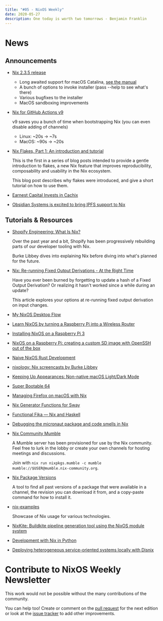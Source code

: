 ```yaml
---
title: "#05 - NixOS Weekly"
date: 2020-05-27
description: One today is worth two tomorrows - Benjamin Franklin
---
```


# News

## Announcements

- [Nix 2.3.5 release](https://github.com/NixOS/nix/releases/tag/2.3.5)

  - Long awaited support for macOS Catalina, [see the manual](https://hydra.nixos.org/build/119559243/download/1/manual/#sect-macos-installation)
  - A bunch of options to invoke installer (pass --help to see what's there)
  - Various bugfixes to the installer
  - MacOS sandboxing improvements

- [Nix for GitHub Actions v9](https://github.com/cachix/install-nix-action)

  v9 saves you a bunch of time when bootstrapping Nix (you can even disable adding of channels)

  - Linux: ~20s -> ~7s
  - MacOS: ~90s -> ~20s

- [Nix Flakes, Part 1: An introduction and tutorial](https://www.tweag.io/blog/2020-05-25-flakes/)

  This is the first in a series of blog posts intended to provide a gentle introduction to flakes,
  a new Nix feature that improves reproducibility, composability and usability in the Nix ecosystem.

  This blog post describes why flakes were introduced, and give a short tutorial on how to use them.

- [Earnest Capital Invests in Cachix](https://earnestcapital.com/earnest-capital-invests-in-cachix/)

- [Obsidian Systems is excited to bring IPFS support to Nix](https://discourse.nixos.org/t/obsidian-systems-is-excited-to-bring-ipfs-support-to-nix/7375)

## Tutorials & Resources

- [Shopify Engineering: What Is Nix?](https://engineering.shopify.com/blogs/engineering/what-is-nix)

  Over the past year and a bit, Shopify has been progressively rebuilding parts of our developer tooling with Nix.

  Burke Libbey dives into explaining Nix before diving into what's planned for the future.

- [Nix: Re-running Fixed Output Derivations - At the Right Time](https://blog.eigenvalue.net/nix-rerunning-fixed-output-derivations/)

  Have you ever been burned by forgetting to update a hash of a Fixed Output
  Derivation? Or realizing it hasn't worked since a while during an update?

  This article explores your options at re-running fixed output derivation on
  input changes.

- [My NixOS Desktop Flow](https://christine.website/blog/nixos-desktop-flow-2020-04-25)

- [Learn NixOS by turning a Raspberry Pi into a Wireless Router](https://hackmd.io/dnJSEwjSSHCkzWFSZwbxeA)

- [Installing NixOS on a Raspberry Pi 3](https://citizen428.net/blog/installing-nixos-raspberry-pi-3/)

- [NixOS on a Raspberry Pi: creating a custom SD image with OpenSSH out of the box](https://rbf.dev/blog/2020/05/custom-nixos-build-for-raspberry-pis/)

- [Naive NixOS Rust Development](https://duan.ca/2020/05/07/nix-rust-development/)

- [nixology: Nix screencasts by Burke Libbey](https://www.youtube.com/playlist?list=PLRGI9KQ3_HP_OFRG6R-p4iFgMSK1t5BHs)

- [Keeping Up Appearances: Non-native macOS Light/Dark Mode](https://cmacr.ae/post/2020-05-03-keeping-up-appearances-non-native-macos-light-dark-mode/)

- [Super Bootable 64](https://christine.website/blog/super-bootable-64-2020-05-06)

- [Managing Firefox on macOS with Nix](https://cmacr.ae/post/2020-05-09-managing-firefox-on-macos-with-nix/)

- [Nix Generator Functions for Sway](https://cmacr.ae/post/2020-05-10-nix-generator-functions-for-sway/)

- [Functional Fika — Nix and Haskell](https://maxfieldchen.com/posts/2020-05-16-Functional-Fika-Haskell-Nix-Cabal.html)

- [Debugging the micronaut package and code smells in Nix](https://dev.to/moaxcp/debugging-the-micronaut-package-and-code-smells-in-nix-dhh)

- [Nix Community Mumble](mumble://mumble.nix-community.org/?version=1.2.0)

  A Mumble server has been provisioned for use by the Nix community. Feel free to lurk in the lobby or
  create your own channels for hosting meetings and discussions.

  Join with `nix run nixpkgs.mumble -c mumble mumble://$USER@mumble.nix-community.org`.

- [Nix Package Versions](https://lazamar.co.uk/nix-versions)

  A tool to find all past versions of a package that were available in a channel, the revision you
  can download it from, and a copy-paste command for how to install it.

- [nix-examples](https://github.com/vlktomas/nix-examples)

  Showcase of Nix usage for various technologies.

- [NixKite: Buildkite pipeline generation tool using the NixOS module system](https://github.com/johnae/nixkite)

- [Development with Nix in Python](https://thomazleite.com/posts/development-with-nix-python/)

- [Deploying heterogeneous service-oriented systems locally with Disnix](https://sandervanderburg.blogspot.com/2020/05/deploying-heterogeneous-service.html)

# Contribute to NixOS Weekly Newsletter

This work would not be possible without the many contributions of the community.

You can help too! Create or comment on the [pull request](https://github.com/NixOS/nixos-weekly/pulls)
for the next edition or look at the
[issue tracker](https://github.com/NixOS/nixos-weekly/issues) to add other improvements.
